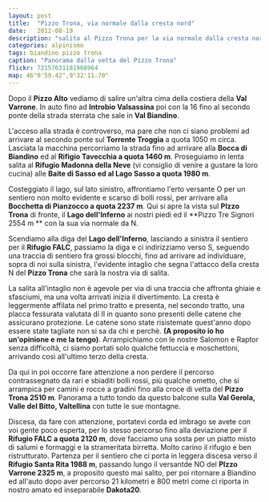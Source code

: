 ```yaml
---
layout: post
title:  "Pizzo Trona, via normale dalla cresta nord"
date:   2012-08-19
description: "salita al Pizzo Trona per la via normale dalla cresta nord"
categories: alpinismo
tags: biandino pizzo trona
caption: "Panorama dalla vetta del Pizzo Trona"
flickr: 72157631181968964
map: 46°0'59.42",9°32'11.70"
---
```


Dopo il **Pizzo Alto** vediamo di salire un'altra cima della costiera della **Val Varrone**. In auto fino ad **Introbio Valsassina** poi con la 16 fino al secondo ponte della strada sterrata che sale in **Val Biandino**.

L'acceso alla strada è controverso, ma pare che non ci siano problemi ad arrivare al secondo ponte sul **Torrente Troggia** a quota 1050 m circa. Lasciata la macchina percorriamo la strada fino ad arrivare alla **Bocca di Biandino** ed al **Rifigio Tavecchia a quota 1460 m**. Proseguiamo in lenta salita al **Rifugio Madonna della Neve** (vi consiglio di venire a gustare la loro cucina) alle **Baite di Sasso ed al Lago Sasso a quota 1980 m**.

Costeggiato il lago, sul lato sinistro, affrontiamo l'erto versante O per un sentiero non molto evidente e scarso di bolli rossi, per arrivare alla **Bocchetta di Pianzocco a quota 2237 m**. Qui si apre la vista sul **PIzzo Trona** di fronte, il **Lago dell'Inferno** ai nostri piedi ed il **Pizzo Tre Signori 2554 m ** con la sua via normale da N.

Scendiamo  alla diga del **Lago dell'Inferno**, lasciando a sinistra il sentiero per il **Rifugio FALC**, passiamo la diga e ci indirizziamo verso S, seguendo una traccia di sentiero fra grossi blocchi, fino ad arrivare ad individuare, sopra di noi sulla sinistra, l'evidente intaglio che segna l'attacco della cresta N del **Pizzo Trona** che sarà la nostra via di salita.

La salita all'intaglio non è agevole per via di una traccia che affronta ghiaie e sfasciumi, ma una volta arrivati inizia il divertimento. La cresta è leggermente affilata nel primo tratto e presenta, nel secondo tratto, una placca fessurata valutata di II in quanto sono presenti delle catene che assicurano protezione. Le catene sono state risistemate quest'anno dopo essere state tagliate non si sa da chi e perchè. **(A proposito io ho un'opinione e me la tengo)**. Arrampichiamo con le nostre Salomon e Raptor senza difficoltà, ci siamo portati solo qualche fettuccia e moschettoni, arrivando così all'ultimo terzo della cresta.

Da qui in poi occorre fare attenzione a non perdere il percorso contrassegnato da rari e sbiaditi bolli rossi, più qualche ometto, che si arrampica per camini e rocce a gradini fino alla croce di vetta del **Pizzo Trona 2510 m**. Panorama a tutto tondo da questo balcone sulla **Val Gerola, Valle del Bitto, Valtellina** con tutte le sue montagne.

Discesa, da fare con attenzione, portatevi corda ed imbrago se avete con voi gente poco esperta, per lo stesso percorso fino alla deviazione per il **Rifugio FALC a quota 2120 m**, dove facciamo una sosta per un piatto misto di salumi e formaggi e la strameritata birretta. Molto carino il rifugio e ben ristrutturato. Partenza per il sentiero che ci porta in leggera discesa verso il **Rifugio Santa Rita 1988 m**, passando lungo il versantde NO del **PIzzo Varrone 2325 m**, a proposito questo mai salito, per poi ritornare a Biandino ed all'auto dopo aver percorso 21 kilometri e 800 metri come ci riporta in nostro amato ed inseparabile **Dakota20**.
